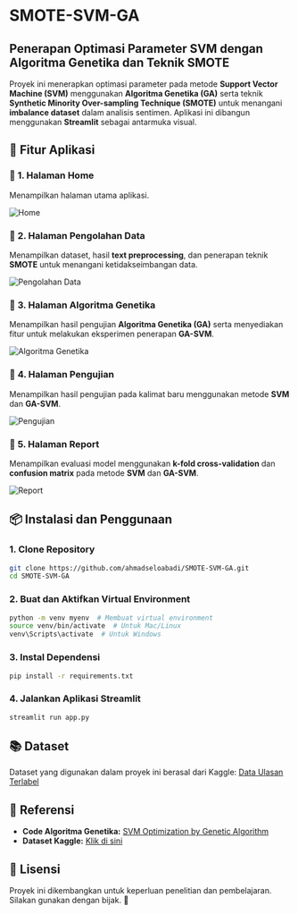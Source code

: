 # SMOTE-SVM-GA

## Penerapan Optimasi Parameter SVM dengan Algoritma Genetika dan Teknik SMOTE

Proyek ini menerapkan optimasi parameter pada metode **Support Vector Machine (SVM)** menggunakan **Algoritma Genetika (GA)** serta teknik **Synthetic Minority Over-sampling Technique (SMOTE)** untuk menangani **imbalance dataset** dalam analisis sentimen. Aplikasi ini dibangun menggunakan **Streamlit** sebagai antarmuka visual.

## 📌 Fitur Aplikasi

### 🔹 **1. Halaman Home**

Menampilkan halaman utama aplikasi.

![Home](https://github.com/ahmadseloabadi/SMOTE-SVM-GA/assets/50831996/b6f8c262-c4a9-47ae-885d-3bcc4648791f)

### 🔹 **2. Halaman Pengolahan Data**

Menampilkan dataset, hasil **text preprocessing**, dan penerapan teknik **SMOTE** untuk menangani ketidakseimbangan data.

![Pengolahan Data](https://github.com/ahmadseloabadi/SMOTE-SVM-GA/assets/50831996/74e58ee2-c8a1-4a2a-9e90-cc30ea9a13e4)

### 🔹 **3. Halaman Algoritma Genetika**

Menampilkan hasil pengujian **Algoritma Genetika (GA)** serta menyediakan fitur untuk melakukan eksperimen penerapan **GA-SVM**.

![Algoritma Genetika](https://github.com/ahmadseloabadi/SMOTE-SVM-GA/assets/50831996/3a860bbc-baec-4dc0-b924-18ccdd9fa10c)

### 🔹 **4. Halaman Pengujian**

Menampilkan hasil pengujian pada kalimat baru menggunakan metode **SVM** dan **GA-SVM**.

![Pengujian](https://github.com/ahmadseloabadi/SMOTE-SVM-GA/assets/50831996/8ef6641c-bf0f-4d54-9350-9e29cf7fd276)

### 🔹 **5. Halaman Report**

Menampilkan evaluasi model menggunakan **k-fold cross-validation** dan **confusion matrix** pada metode **SVM** dan **GA-SVM**.

![Report](https://github.com/ahmadseloabadi/SMOTE-SVM-GA/assets/50831996/30943eb8-c0d1-409f-907a-c77af0477e87)

## 📦 Instalasi dan Penggunaan

### **1. Clone Repository**

```bash
git clone https://github.com/ahmadseloabadi/SMOTE-SVM-GA.git
cd SMOTE-SVM-GA
```

### **2. Buat dan Aktifkan Virtual Environment**

```bash
python -m venv myenv  # Membuat virtual environment
source venv/bin/activate  # Untuk Mac/Linux
venv\Scripts\activate  # Untuk Windows
```

### **3. Instal Dependensi**

```bash
pip install -r requirements.txt
```

### **4. Jalankan Aplikasi Streamlit**

```bash
streamlit run app.py
```

## 📚 Dataset

Dataset yang digunakan dalam proyek ini berasal dari Kaggle:
[Data Ulasan Terlabel](https://www.kaggle.com/datasets/dimasdiandraa/data-ulasan-terlabel)

## 🔗 Referensi

- **Code Algoritma Genetika:** [SVM Optimization by Genetic Algorithm](https://github.com/kevingeorge0123/SVM-Opt-by-Genetic-Algorithm/tree/main)
- **Dataset Kaggle:** [Klik di sini](https://www.kaggle.com/datasets/dimasdiandraa/data-ulasan-terlabel)

## 📌 Lisensi

Proyek ini dikembangkan untuk keperluan penelitian dan pembelajaran. Silakan gunakan dengan bijak. 🚀
